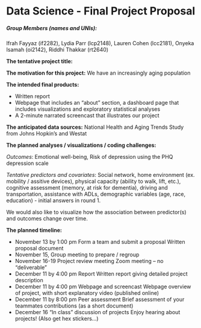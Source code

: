 Data Science - Final Project Proposal
================

##### Group Members (names and UNIs):

Ifrah Fayyaz (if2282), Lydia Parr (lcp2148), Lauren Cohen (lcc2181),
Onyeka Isamah (oi2142), Riddhi Thakkar (rt2640)

**The tentative project title:**

**The motivation for this project:** We have an increasingly aging
population

**The intended final products:**

-   Written report
-   Webpage that includes an “about” section, a dashboard page that
    includes visualizations and exploratory statistical analyses
-   A 2-minute narrated screencast that illustrates our project

**The anticipated data sources:** National Health and Aging Trends Study
from Johns Hopkin’s and Westat

**The planned analyses / visualizations / coding challenges:**

*Outcomes*: Emotional well-being, Risk of depression using the PHQ
depression scale

*Tentative predictors and covariates*: Social network, home environment
(ex. mobility / assitive devices), physical capacity (ability to walk,
lift, etc.), cognitive assessment (memory, at risk for dementia),
driving and transportation, assistance with ADLs, demographic variables
(age, race, education) - initial answers in round 1.

We would also like to visualize how the association between predictor(s)
and outcomes change over time.

**The planned timeline:**

-   November 13 by 1:00 pm Form a team and submit a proposal Written
    proposal document
-   November 15, Group meeting to prepare / regroup
-   November 16-19 Project review meeting Zoom meeting – no
    “deliverable”
-   December 11 by 4:00 pm Report Written report giving detailed project
    description
-   December 11 by 4:00 pm Webpage and screencast Webpage overview of
    project, with short explanatory video (published online)
-   December 11 by 8:00 pm Peer assessment Brief assessment of your
    teammates contributions (as a short document)
-   December 16 “In class” discussion of projects Enjoy hearing about
    projects! (Also get hex stickers…)
